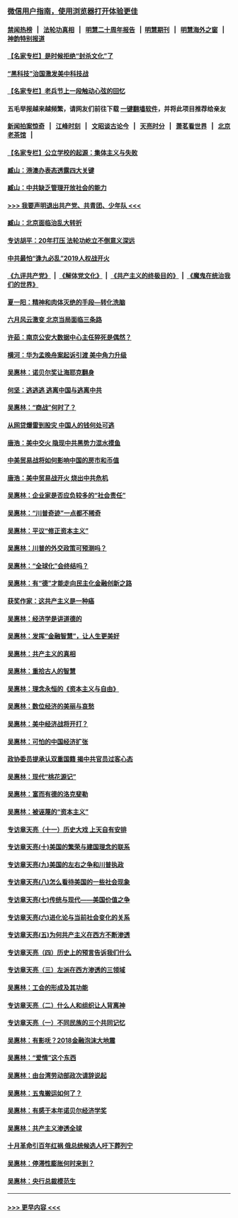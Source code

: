 ### [微信用户指南，使用浏览器打开体验更佳](https://github.com/gfw-breaker/banned-news1/blob/master/indexes/wechat-guide.md?t=0)
#### [禁闻热榜](热点新闻.md?t=0)  &nbsp;&nbsp;|&nbsp;&nbsp; [法轮功真相](https://github.com/gfw-breaker/truth/blob/master/README.md?t=0) &nbsp;&nbsp;|&nbsp;&nbsp; [明慧二十周年报告](https://github.com/gfw-breaker/mh-reports/blob/master/README.md?t=0) &nbsp;&nbsp;|&nbsp;&nbsp;[明慧期刊](https://github.com/gfw-breaker/mh-qikan) &nbsp;&nbsp;|&nbsp;&nbsp; [明慧海外之窗](https://github.com/gfw-breaker/mh-news/blob/master/README.md?t=0) &nbsp;&nbsp;|&nbsp;&nbsp; [神韵特别报道](https://github.com/gfw-breaker/mh-news/blob/master/shenyun.md?t=0)
#### [【名家专栏】是时候拒绝“封杀文化”了](../pages/nsc423/n11814093.md?t=02171902) 
#### [“黑科技”治国激发美中科技战](../pages/nsc423/n11638056.md?t=02171902) 
#### [【名家专栏】老兵节上一段触动心弦的回忆](../pages/nsc423/n11646016.md?t=02171902) 
#### 五毛举报越来越频繁，请网友们前往下载 [一键翻墙软件](https://github.com/gfw-breaker/ssr-accounts)，并将此项目推荐给亲友
#### [新闻拍案惊奇](https://github.com/gfw-breaker/banned-news1/blob/master/pages/link4.md) &nbsp;&nbsp;|&nbsp;&nbsp; [江峰时刻](https://github.com/gfw-breaker/banned-news1/blob/master/pages/link4.md) &nbsp;&nbsp;|&nbsp;&nbsp; [文昭谈古论今](https://github.com/gfw-breaker/banned-news1/blob/master/pages/link4.md) &nbsp;&nbsp;|&nbsp;&nbsp; [天亮时分](https://github.com/gfw-breaker/banned-news1/blob/master/pages/link4.md) &nbsp;&nbsp;|&nbsp;&nbsp; [萧茗看世界](https://github.com/gfw-breaker/banned-news1/blob/master/pages/link4.md) &nbsp;&nbsp;|&nbsp;&nbsp; [北京老茶馆](https://github.com/gfw-breaker/banned-news1/blob/master/pages/link4.md) &nbsp;&nbsp;|&nbsp;&nbsp; 
#### [【名家专栏】公立学校的起源：集体主义与失败](../pages/nsc423/n11601833.md?t=02171902) 
#### [臧山：港澳办表态透露四大关键](../pages/nsc423/n11421628.md?t=02171902) 
#### [臧山：中共缺乏管理开放社会的能力](../pages/nsc423/n11407457.md?t=02171902) 
#### [>>> 我要声明退出共产党、共青团、少年队 <<<](https://github.com/begood0513/goodnews/blob/master/quit/letter.md) 
#### [臧山：北京面临治乱大转折](../pages/nsc423/n11406895.md?t=02171902) 
#### [专访胡平：20年打压 法轮功屹立不倒意义深远](../pages/nsc423/n11398800.md?t=02171902) 
#### [中共最怕“逢九必乱”2019人权战开火](../pages/nsc423/n11385248.md?t=02171902) 
#### [《九评共产党》](https://github.com/begood0513/9ping.md/blob/master/README.md) &nbsp;|&nbsp; [《解体党文化》](../../../../jtdwh.md/blob/master/README.md)  &nbsp;|&nbsp; [《共产主义的终极目的》](../../../../gczydzjmd.md/blob/master/README.md) &nbsp;|&nbsp; [《魔鬼在统治我们的世界》](../../../../mgztzwmdsj.md/blob/master/README.md) 
#### [夏一阳：精神和肉体灭绝的手段—转化洗脑](../pages/nsc423/n11368250.md?t=02171902) 
#### [六月风云激变 北京当局面临三条路](../pages/nsc423/n11313668.md?t=02171902) 
#### [许茹：南京公安大数据中心主任猝死是偶然？](../pages/nsc423/n11064744.md?t=02171902) 
#### [横河：华为孟晚舟案起诉引渡 美中角力升级](../pages/nsc423/n11027230.md?t=02171902) 
#### [吴惠林：诺贝尔奖让海耶克翻身](../pages/nsc423/n10890049.md?t=02171902) 
#### [何坚：逃逃逃 逃离中国与逃离中共](../pages/nsc423/n10592891.md?t=02171902) 
#### [吴惠林：“商战”何时了？](../pages/nsc423/n10573558.md?t=02171902) 
#### [从网贷爆雷到股灾 中国人的钱何处可逃](../pages/nsc423/n10572800.md?t=02171902) 
#### [唐浩：美中交火 隐现中共黑势力混水摸鱼](../pages/nsc423/n10544040.md?t=02171902) 
#### [中美贸易战将如何影响中国的房市和币值](../pages/nsc423/n10543697.md?t=02171902) 
#### [唐浩：美中贸易战开火 烧出中共危机](../pages/nsc423/n10540126.md?t=02171902) 
#### [吴惠林：企业家是否应负较多的“社会责任”](../pages/nsc423/n10535022.md?t=02171902) 
#### [吴惠林：“川普奇迹”一点都不稀奇](../pages/nsc423/n10512808.md?t=02171902) 
#### [吴惠林：平议“修正资本主义”](../pages/nsc423/n10495724.md?t=02171902) 
#### [吴惠林：川普的外交政策可预测吗？](../pages/nsc423/n10462387.md?t=02171902) 
#### [吴惠林：“全球化”会终结吗？](../pages/nsc423/n10452838.md?t=02171902) 
#### [吴惠林：有“德”才能走向民主化金融创新之路](../pages/nsc423/n10432292.md?t=02171902) 
#### [获奖作家：这共产主义是一种癌](../pages/nsc423/n10431541.md?t=02171902) 
#### [吴惠林：经济学是讲道德的](../pages/nsc423/n10398014.md?t=02171902) 
#### [吴惠林：发挥“金融智慧”，让人生更美好](../pages/nsc423/n10375019.md?t=02171902) 
#### [吴惠林：共产主义的真相](../pages/nsc423/n10351394.md?t=02171902) 
#### [吴惠林：重拾古人的智慧](../pages/nsc423/n10337691.md?t=02171902) 
#### [吴惠林：理念永恒的《资本主义与自由》](../pages/nsc423/n10316274.md?t=02171902) 
#### [吴惠林：数位经济的美丽与哀愁](../pages/nsc423/n10292946.md?t=02171902) 
#### [吴惠林：美中经济战将开打？](../pages/nsc423/n10258825.md?t=02171902) 
#### [吴惠林：可怕的中国经济扩张](../pages/nsc423/n10219147.md?t=02171902) 
#### [政协委员提承认双重国籍 揭中共官员过客心态](../pages/nsc423/n10208809.md?t=02171902) 
#### [吴惠林：现代“桃花源记”](../pages/nsc423/n10185234.md?t=02171902) 
#### [吴惠林：富而有德的洛克斐勒](../pages/nsc423/n10142264.md?t=02171902) 
#### [吴惠林：被诬蔑的“资本主义”](../pages/nsc423/n10124816.md?t=02171902) 
#### [专访章天亮（十一）历史大戏 上天自有安排](../pages/nsc423/n10094905.md?t=02171902) 
#### [专访章天亮(十)美国的繁荣与建国理念的联系](../pages/nsc423/n10094899.md?t=02171902) 
#### [专访章天亮(九)美国的左右之争和川普执政](../pages/nsc423/n10094889.md?t=02171902) 
#### [专访章天亮(八)怎么看待美国的一些社会现象](../pages/nsc423/n10094857.md?t=02171902) 
#### [专访章天亮(七)传统与现代——美国价值之争](../pages/nsc423/n10093140.md?t=02171902) 
#### [专访章天亮(六)进化论与当前社会变化的关系](../pages/nsc423/n10092036.md?t=02171902) 
#### [专访章天亮(五)为何共产主义在西方不断渗透](../pages/nsc423/n10083620.md?t=02171902) 
#### [专访章天亮（四）历史上的预言告诉我们什么](../pages/nsc423/n10083606.md?t=02171902) 
#### [专访章天亮（三）左派在西方渗透的三领域](../pages/nsc423/n10081115.md?t=02171902) 
#### [吴惠林：工会的形成及其功能](../pages/nsc423/n10080633.md?t=02171902) 
#### [专访章天亮（二）什么人和组织让人背离神](../pages/nsc423/n10076637.md?t=02171902) 
#### [专访章天亮（一）不同民族的三个共同记忆](../pages/nsc423/n10074188.md?t=02171902) 
#### [吴惠林：有影呒？2018金融泡沫大地震](../pages/nsc423/n10040534.md?t=02171902) 
#### [吴惠林：“爱情”这个东西](../pages/nsc423/n10019423.md?t=02171902) 
#### [吴惠林：由台湾劳动部政次请辞说起](../pages/nsc423/n9979679.md?t=02171902) 
#### [吴惠林：五鬼搬运如何了？](../pages/nsc423/n9925338.md?t=02171902) 
#### [吴惠林：有感于本年诺贝尔经济学奖](../pages/nsc423/n9871883.md?t=02171902) 
#### [吴惠林：共产主义渗透全球](../pages/nsc423/n9812748.md?t=02171902) 
#### [十月革命引百年红祸 俄总统候选人吁下葬列宁](../pages/nsc423/n9810182.md?t=02171902) 
#### [吴惠林：停滞性膨胀何时来到？](../pages/nsc423/n9764136.md?t=02171902) 
#### [吴惠林：央行总裁模范生](../pages/nsc423/n9728134.md?t=02171902) 

----
#### [ >>> 更早内容 <<< ](../indexes/nsc423-earlier.md)
